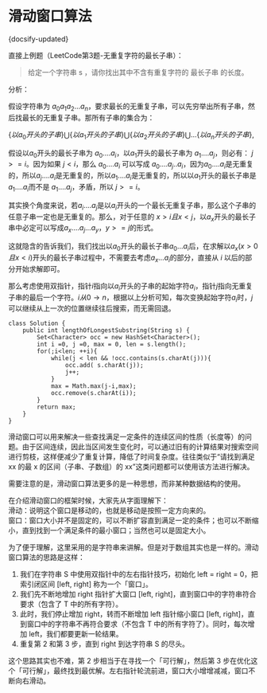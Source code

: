 #  滑动窗口算法
{docsify-updated}

直接上例题（LeetCode第3题-无重复字符的最长子串）：

> 给定一个字符串 s ，请你找出其中不含有重复字符的 最长子串 的长度。

分析：

假设字符串为 $a_0a_1a_2...a_n$，要求最长的无重复子串，可以先穷举出所有子串，然后找最长的无重复子串。那所有子串的集合为：

$\{以a_0开头的子串\} \bigcup \{以a_1开头的子串\} \bigcup \{以a_2开头的子串\} \bigcup...\{以a_n开头的子串\}$,

假设以$a_0$开头的最长子串为 $a_0....a_i$，以$a_1$开头的最长子串为 $a_1....a_j$，则必有： $j >= i$。因为如果 $j<i$，那么 $a_0....a_i$ 可以写成 $a_0....a_j..a_i$，因为$a_0....a_i$是无重复的，所以$a_j....a_i$是无重复的，所以$a_1....a_i$是无重复的，所以以$a_1$开头的最长子串是$a_1....a_i$而不是 $a_1....a_j$，矛盾，所以 $j >= i$。

其实换个角度来说，若$a_i....a_j$是以$a_i$开头的一个最长无重复子串，那么这个子串的任意子串一定也是无重复的。那么，对于任意的 $x>i 且 x<j$，以$a_x$开头的最长子串中必定可以写成$a_x....a_j...a_y，y>=j$的形式。

这就隐含的告诉我们，我们找出以$a_0$开头的最长子串$a_0...a_i$后，在求解以$a_x(x>0 且 x<i)$开头的最长子串过程中，不需要去考虑$a_x...a_i$的部分，直接从 $i$ 以后的部分开始求解即可。

那么考虑使用双指针，指针$i$指向以$a_i$开头的子串的起始字符$a_i$，指针$j$指向无重复子串的最后一个字符。$i从0 \rightarrow n$，根据以上分析可知，每次变换起始字符$a_i$时，$j$可以继续从上一次的位置继续往后搜索，而无需回退。

```
class Solution {
    public int lengthOfLongestSubstring(String s) {
        Set<Character> occ = new HashSet<Character>();
        int i =0, j =0, max = 0, len = s.length();
        for(;i<len; ++i){
            while(j < len && !occ.contains(s.charAt(j))){
                occ.add( s.charAt(j));
                j++;
            }
            max = Math.max(j-i,max);
            occ.remove(s.charAt(i));
        }
        return max;
    }
}
```


滑动窗口可以用来解决一些查找满足一定条件的连续区间的性质（长度等）的问题。由于区间连续，因此当区间发生变化时，可以通过旧有的计算结果对搜索空间进行剪枝，这样便减少了重复计算，降低了时间复杂度。往往类似于“请找到满足 xx 的最 x 的区间（子串、子数组）的 xx”这类问题都可以使用该方法进行解决。

需要注意的是，滑动窗口算法更多的是一种思想，而非某种数据结构的使用。 

在介绍滑动窗口的框架时候，大家先从字面理解下：  
滑动：说明这个窗口是移动的，也就是移动是按照一定方向来的。    
窗口：窗口大小并不是固定的，可以不断扩容直到满足一定的条件；也可以不断缩小，直到找到一个满足条件的最小窗口；当然也可以是固定大小。   

为了便于理解，这里采用的是字符串来讲解。但是对于数组其实也是一样的。滑动窗口算法的思路是这样：

1. 我们在字符串 S 中使用双指针中的左右指针技巧，初始化 left = right = 0，把索引闭区间 [left, right] 称为一个「窗口」。
2. 我们先不断地增加 right 指针扩大窗口 [left, right]，直到窗口中的字符串符合要求（包含了 T 中的所有字符）。
3. 此时，我们停止增加 right，转而不断增加 left 指针缩小窗口 [left, right]，直到窗口中的字符串不再符合要求（不包含 T 中的所有字符了）。同时，每次增加 left，我们都要更新一轮结果。
4. 重复第 2 和第 3 步，直到 right 到达字符串 S 的尽头。

这个思路其实也不难，第 2 步相当于在寻找一个「可行解」，然后第 3 步在优化这个「可行解」，最终找到最优解。左右指针轮流前进，窗口大小增增减减，窗口不断向右滑动。